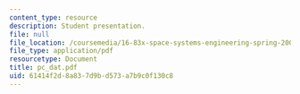 ```yaml
---
content_type: resource
description: Student presentation.
file: null
file_location: /coursemedia/16-83x-space-systems-engineering-spring-2002-spring-2003/61414f2d8a837d9bd573a7b9c0f130c8_pc_dat.pdf
file_type: application/pdf
resourcetype: Document
title: pc_dat.pdf
uid: 61414f2d-8a83-7d9b-d573-a7b9c0f130c8
---
```

